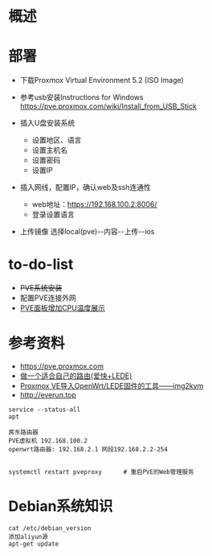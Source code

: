 # 概述

# 部署
- 下载Proxmox Virtual Environment 5.2 (ISO Image)
- 参考usb安装Instructions for Windows
https://pve.proxmox.com/wiki/Install_from_USB_Stick
- 插入U盘安装系统
  - 设置地区、语言
  - 设置主机名
  - 设置密码
  - 设置IP
- 插入网线，配置IP，确认web及ssh连通性
  - web地址：https://192.168.100.2:8006/
  - 登录设置语言

- 上传镜像
选择local(pve)--内容--上传--ios

# to-do-list
- ~~PVE系统安装~~
- 配置PVE连接外网
- [PVE面板增加CPU温度展示](http://www.ezpro.pro/thread-188-1-1.html)

# 参考资料
- https://pve.proxmox.com
- [做一个适合自己的路由(爱快+LEDE)](https://www.chiphell.com/thread-1843671-1-1.html)
- [Proxmox VE导入OpenWrt/LEDE固件的工具——img2kvm](img2kvm)
- http://everun.top
```
service --status-all
apt
```
```
房东路由器
PVE虚拟机 192.168.100.2
openwrt路由器: 192.168.2.1 网段192.168.2.2-254


systemctl restart pveproxy      # 重启PVE的Web管理服务
```


# Debian系统知识
```
cat /etc/debian_version
添加aliyun源
apt-get update
```
